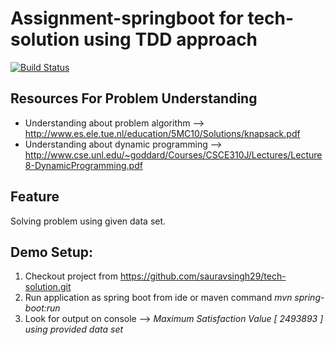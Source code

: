 #  Assignment-springboot for tech-solution using TDD approach
[![Build Status](https://travis-ci.org/sauravsingh29/tech-soultion.svg?branch=master)](https://travis-ci.org/sauravsingh29/tech-soultion)
## Resources For Problem Understanding 
- Understanding about problem algorithm   --> http://www.es.ele.tue.nl/education/5MC10/Solutions/knapsack.pdf
- Understanding about dynamic programming --> http://www.cse.unl.edu/~goddard/Courses/CSCE310J/Lectures/Lecture8-DynamicProgramming.pdf


## Feature
Solving problem using given data set.

Demo Setup:
------------------------------
1. Checkout project from https://github.com/sauravsingh29/tech-solution.git
2. Run application as spring boot from ide or maven command *mvn spring-boot:run*
3. Look for output on console --> *Maximum Satisfaction Value [ 2493893 ] using provided data set*